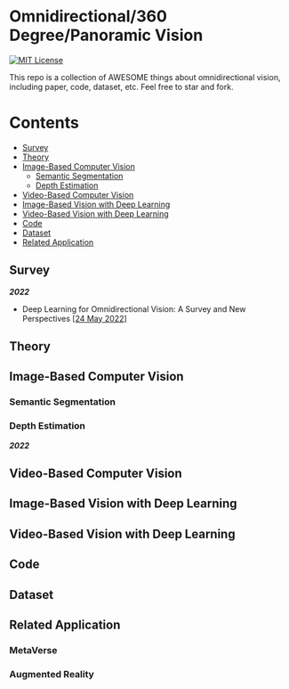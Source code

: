 # Omnidirectional/360 Degree/Panoramic Vision

[![MIT License](https://img.shields.io/badge/license-MIT-green.svg)](https://opensource.org/licenses/MIT) 

This repo is a collection of AWESOME things about omnidirectional vision, including paper, code, dataset, etc. Feel free to star and fork.

# Contents

- [Survey](#Survey)
- [Theory](#Theory)
- [Image-Based Computer Vision](#Image-Based-Computer-Vision)
  - [Semantic Segmentation](#Semantic-Segmentation)
  - [Depth Estimation](#Depth-Estimation)
- [Video-Based Computer Vision](#Video-Based-Computer-Vision)
- [Image-Based Vision with Deep Learning](#Image-Based-Vision-with-Deep-Learning)
- [Video-Based Vision with Deep Learning](#Video-Based-Vision-with-Deep-Learning)
- [Code](#Code)
- [Dataset](#Dataset)
- [Related Application](#Related-Application)


## Survey

***2022***
- Deep Learning for Omnidirectional Vision: A Survey and New Perspectives [[24 May 2022]](https://arxiv.org/abs/2205.10468)

## Theory
## Image-Based Computer Vision
### Semantic Segmentation
### Depth Estimation

***2022***

## Video-Based Computer Vision
## Image-Based Vision with Deep Learning
## Video-Based Vision with Deep Learning
## Code
## Dataset
## Related Application
### MetaVerse
### Augmented Reality
